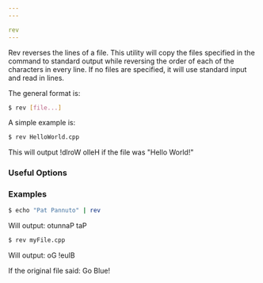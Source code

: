 ```yaml
---
---

rev
---
```


Rev reverses the lines of a file. This utility will copy the files specified in the command to standard output while reversing the order of each of the characters in every line. If no files are specified, it will use standard input and read in lines.  

The general format is:

~~~ bash
$ rev [file...]
~~~

<!--more-->

A simple example is:

~~~ bash
$ rev HelloWorld.cpp
~~~

This will output !dlroW olleH if the file was "Hello World!"

### Useful Options

### Examples

~~~ bash 
$ echo "Pat Pannuto" | rev
~~~

Will output: otunnaP taP

~~~ bash
$ rev myFile.cpp
~~~

Will output: 
oG
!eulB

If the original file said:
Go
Blue!

 
